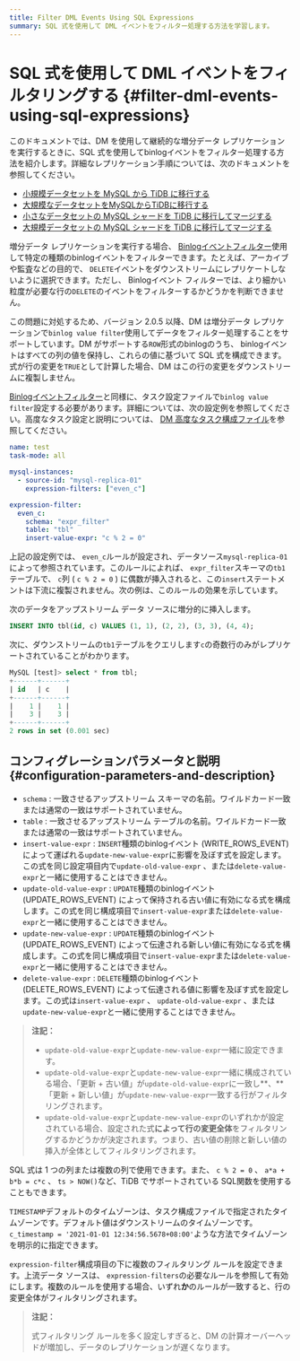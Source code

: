 ```yaml
---
title: Filter DML Events Using SQL Expressions
summary: SQL 式を使用して DML イベントをフィルター処理する方法を学習します。
---
```


# SQL 式を使用して DML イベントをフィルタリングする {#filter-dml-events-using-sql-expressions}

このドキュメントでは、DM を使用して継続的な増分データ レプリケーションを実行するときに、SQL 式を使用してbinlogイベントをフィルター処理する方法を紹介します。詳細なレプリケーション手順については、次のドキュメントを参照してください。

-   [小規模データセットを MySQL から TiDB に移行する](/migrate-small-mysql-to-tidb.md)
-   [大規模なデータセットをMySQLからTiDBに移行する](/migrate-large-mysql-to-tidb.md)
-   [小さなデータセットの MySQL シャードを TiDB に移行してマージする](/migrate-small-mysql-shards-to-tidb.md)
-   [大規模データセットの MySQL シャードを TiDB に移行してマージする](/migrate-large-mysql-shards-to-tidb.md)

増分データ レプリケーションを実行する場合、 [Binlogイベントフィルター](/filter-binlog-event.md)使用して特定の種類のbinlogイベントをフィルターできます。たとえば、アーカイブや監査などの目的で、 `DELETE`イベントをダウンストリームにレプリケートしないように選択できます。ただし、 Binlogイベント フィルターでは、より細かい粒度が必要な行の`DELETE`のイベントをフィルターするかどうかを判断できません。

この問題に対処するため、バージョン 2.0.5 以降、DM は増分データ レプリケーションで`binlog value filter`使用してデータをフィルター処理することをサポートしています。DM がサポートする`ROW`形式のbinlogのうち、 binlogイベントはすべての列の値を保持し、これらの値に基づいて SQL 式を構成できます。式が行の変更を`TRUE`として計算した場合、DM はこの行の変更をダウンストリームに複製しません。

[Binlogイベントフィルター](/filter-binlog-event.md)と同様に、タスク設定ファイルで`binlog value filter`設定する必要があります。詳細については、次の設定例を参照してください。高度なタスク設定と説明については、 [DM 高度なタスク構成ファイル](/dm/task-configuration-file-full.md#task-configuration-file-template-advanced)を参照してください。

```yaml
name: test
task-mode: all

mysql-instances:
  - source-id: "mysql-replica-01"
    expression-filters: ["even_c"]

expression-filter:
  even_c:
    schema: "expr_filter"
    table: "tbl"
    insert-value-expr: "c % 2 = 0"
```

上記の設定例では、 `even_c`ルールが設定され、データソース`mysql-replica-01`によって参照されています。このルールによれば、 `expr_filter`スキーマの`tb1`テーブルで、 `c`列 ( `c % 2 = 0` ) に偶数が挿入されると、この`insert`ステートメントは下流に複製されません。次の例は、このルールの効果を示しています。

次のデータをアップストリーム データ ソースに増分的に挿入します。

```sql
INSERT INTO tbl(id, c) VALUES (1, 1), (2, 2), (3, 3), (4, 4);
```

次に、ダウンストリームの`tb1`テーブルをクエリします`c`の奇数行のみがレプリケートされていることがわかります。

```sql
MySQL [test]> select * from tbl;
+------+------+
| id   | c    |
+------+------+
|    1 |    1 |
|    3 |    3 |
+------+------+
2 rows in set (0.001 sec)
```

## コンフィグレーションパラメータと説明 {#configuration-parameters-and-description}

-   `schema` : 一致させるアップストリーム スキーマの名前。ワイルドカード一致または通常の一致はサポートされていません。
-   `table` : 一致させるアップストリーム テーブルの名前。ワイルドカード一致または通常の一致はサポートされていません。
-   `insert-value-expr` : `INSERT`種類のbinlogイベント (WRITE_ROWS_EVENT) によって運ばれる`update-new-value-expr`に影響を及ぼす式を設定します。この式を同じ設定項目内で`update-old-value-expr` 、または`delete-value-expr`と一緒に使用することはできません。
-   `update-old-value-expr` : `UPDATE`種類のbinlogイベント (UPDATE_ROWS_EVENT) によって保持される古い値に有効になる式を構成します。この式を同じ構成項目で`insert-value-expr`または`delete-value-expr`と一緒に使用することはできません。
-   `update-new-value-expr` : `UPDATE`種類のbinlogイベント (UPDATE_ROWS_EVENT) によって伝達される新しい値に有効になる式を構成します。この式を同じ構成項目で`insert-value-expr`または`delete-value-expr`と一緒に使用することはできません。
-   `delete-value-expr` : `DELETE`種類のbinlogイベント (DELETE_ROWS_EVENT) によって伝達される値に影響を及ぼす式を設定します。この式は`insert-value-expr` 、 `update-old-value-expr` 、または`update-new-value-expr`と一緒に使用することはできません。

> **注記：**
>
> -   `update-old-value-expr`と`update-new-value-expr`一緒に設定できます。
> -   `update-old-value-expr`と`update-new-value-expr`一緒に構成されている場合、「更新 + 古い値」が`update-old-value-expr`に一致し**、** 「更新 + 新しい値」が`update-new-value-expr`一致する行がフィルタリングされます。
> -   `update-old-value-expr`と`update-new-value-expr`のいずれかが設定されている場合、設定された式**によって行の変更全体**をフィルタリングするかどうかが決定されます。つまり、古い値の削除と新しい値の挿入が全体としてフィルタリングされます。

SQL 式は 1 つの列または複数の列で使用できます。また、 `c % 2 = 0` 、 `a*a + b*b = c*c` 、 `ts > NOW()`など、TiDB でサポートされている SQL関数を使用することもできます。

`TIMESTAMP`デフォルトのタイムゾーンは、タスク構成ファイルで指定されたタイムゾーンです。デフォルト値はダウンストリームのタイムゾーンです。 `c_timestamp = '2021-01-01 12:34:56.5678+08:00'`ような方法でタイムゾーンを明示的に指定できます。

`expression-filter`構成項目の下に複数のフィルタリング ルールを設定できます。上流データ ソースは、 `expression-filters`の必要なルールを参照して有効にします。複数のルールを使用する場合、いずれ**か**のルールが一致すると、行の変更全体がフィルタリングされます。

> **注記：**
>
> 式フィルタリング ルールを多く設定しすぎると、DM の計算オーバーヘッドが増加し、データのレプリケーションが遅くなります。
